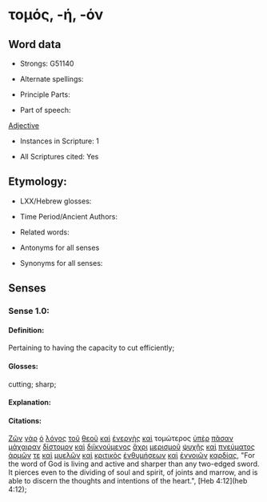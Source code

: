 # τομός, -ή, -όν

<!-- Status: S2=NeedsReview -->
<!-- Lexica used for edits: BDAG, FFM, LN, A-S -->

## Word data

* Strongs: G51140

* Alternate spellings:

* Principle Parts: 

* Part of speech: 

[Adjective](http://ugg.readthedocs.io/en/latest/adjective.html)

* Instances in Scripture: 1

* All Scriptures cited: Yes

## Etymology: 

* LXX/Hebrew glosses: 

* Time Period/Ancient Authors: 

* Related words: 

* Antonyms for all senses

* Synonyms for all senses: 

## Senses 

### Sense 1.0:

#### Definition: 

Pertaining to having the capacity to cut efficiently;

#### Glosses:

cutting; sharp;

#### Explanation:

#### Citations:

[Ζῶν](../G21980/01.md) [γὰρ](../G10630/01.md) [ὁ](../G35880/01.md) [λόγος](../G30560/01.md) [τοῦ](../G35880/01.md) [θεοῦ](../G23160/01.md) [καὶ](../G25320/01.md) [ἐνεργὴς](../G17560/01.md) [καὶ](../G25320/01.md) τομώτερος [ὑπὲρ](../G52280/01.md) [πᾶσαν](../G39560/01.md) [μάχαιραν](../G31620/01.md) [δίστομον](../G13660/01.md) [καὶ](../G25320/01.md) [διϊκνούμενος](../G13380/01.md) [ἄχρι](../G08910/01.md) [μερισμοῦ](../G33110/01.md) [ψυχῆς](../G55900/01.md) [καὶ](../G25320/01.md) [πνεύματος](../G41510/01.md) [ἁρμῶν](../G07190/01.md) [τε](../G50370/01.md) [καὶ](../G25320/01.md) [μυελῶν](../G34520/01.md) [καὶ](../G25320/01.md) [κριτικὸς](../G29240/01.md) [ἐνθυμήσεων](../G17610/01.md) [καὶ](../G25320/01.md) [ἐννοιῶν](../G17710/01.md) [καρδίας](../G25880/01.md), 
"For the word of God is living and active and sharper than any two-edged sword. It pierces even to the dividing of soul and spirit, of joints and marrow, and is able to discern the thoughts and intentions of the heart.", 
[Heb 4:12](heb 4:12); 
